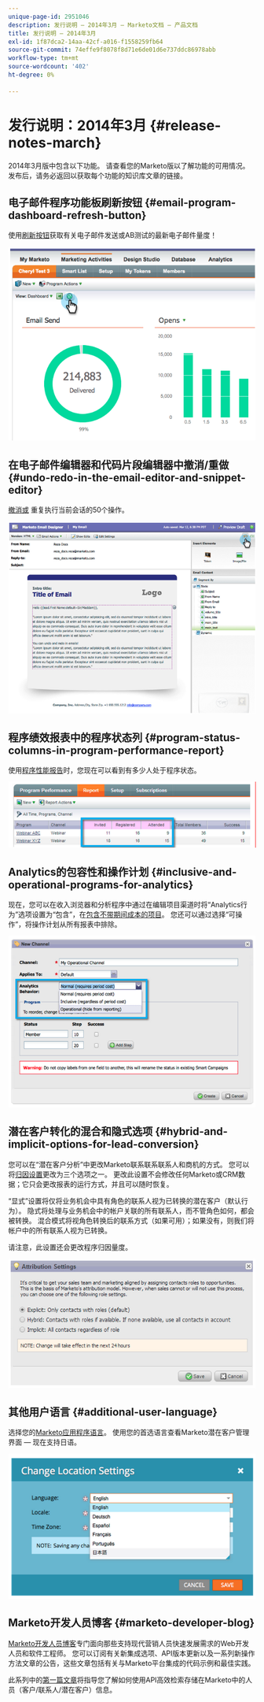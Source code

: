 ```yaml
---
unique-page-id: 2951046
description: 发行说明 — 2014年3月 — Marketo文档 — 产品文档
title: 发行说明 — 2014年3月
exl-id: 1f87dca2-14aa-42cf-a016-f1558259fb64
source-git-commit: 74effe9f8078f8d71e6de01d6e737ddc86978abb
workflow-type: tm+mt
source-wordcount: '402'
ht-degree: 0%

---
```


# 发行说明：2014年3月 {#release-notes-march}

2014年3月版中包含以下功能。 请查看您的Marketo版以了解功能的可用情况。 发布后，请务必返回以获取每个功能的知识库文章的链接。

## 电子邮件程序功能板刷新按钮 {#email-program-dashboard-refresh-button}

使用[刷新按钮](/help/marketo/product-docs/email-marketing/email-programs/email-program-data/use-the-email-program-dashboard.md)获取有关电子邮件发送或AB测试的最新电子邮件量度！

![](assets/image2014-9-22-11-3a35-3a15.png)

## 在电子邮件编辑器和代码片段编辑器中撤消/重做 {#undo-redo-in-the-email-editor-and-snippet-editor}

[撤消或](/help/marketo/product-docs/email-marketing/general/email-editor-2/edit-elements-in-an-email.md) 重复执行当前会话的50个操作。

![](assets/image2014-9-22-11-3a35-3a40.png)

## 程序绩效报表中的程序状态列 {#program-status-columns-in-program-performance-report}

使用[程序性能报告](/help/marketo/product-docs/core-marketo-concepts/programs/program-performance-report/add-program-status-columns-to-a-program-report.md)时，您现在可以看到有多少人处于程序状态。

![](assets/image2014-9-22-11-3a36-3a13.png)

## Analytics的包容性和操作计划 {#inclusive-and-operational-programs-for-analytics}

现在，您可以在收入浏览器和分析程序中通过在编辑项目渠道时将“Analytics行为”选项设置为“包含”，在[包含不带期间成本的项目](/help/marketo/product-docs/reporting/revenue-cycle-analytics/program-analytics/make-a-program-without-a-period-cost-available-in-revenue-explorer-and-analyzers.md)。 您还可以通过选择“可操作”，将操作计划从所有报表中排除。

![](assets/image2014-9-22-11-3a36-3a32.png)

## 潜在客户转化的混合和隐式选项 {#hybrid-and-implicit-options-for-lead-conversion}

您可以在“潜在客户分析”中更改Marketo联系联系联系人和商机的方式。 您可以将[归因设置](/help/marketo/product-docs/administration/settings/change-attribution-settings-for-analytics.md)更改为三个选项之一。 更改此设置不会修改任何Marketo或CRM数据；它只会更改报表的运行方式，并且可以随时恢复。

“显式”设置将仅将业务机会中具有角色的联系人视为已转换的潜在客户（默认行为）。 隐式将处理与业务机会中的帐户关联的所有联系人，而不管角色如何，都会被转换。 混合模式将视角色转换后的联系方式（如果可用）；如果没有，则我们将帐户中的所有联系人视为已转换。

请注意，此设置还会更改程序归因量度。

![](assets/image2014-9-22-11-3a36-3a51.png)

## 其他用户语言 {#additional-user-language}

选择您的[Marketo应用程序语言](/help/marketo/product-docs/administration/settings/select-your-language-locale-and-time-zone.md)。 使用您的首选语言查看Marketo潜在客户管理界面 — 现在支持日语。

![](assets/image2014-9-22-11-3a37-3a14.png)

## Marketo开发人员博客 {#marketo-developer-blog}

[Marketo开发人员博客](https://developers.marketo.com/blog/)专门面向那些支持现代营销人员快速发展需求的Web开发人员和软件工程师。 您可以订阅有关新集成选项、API版本更新以及一系列新操作方法文章的公告，这些文章包括有关与Marketo平台集成的代码示例和最佳实践。

此系列中的[第一篇文章](https://developers.marketo.com/blog/retrieving-customer-and-prospect-information-from-marketo-using-the-api/)将指导您了解如何使用API高效检索存储在Marketo中的人员（客户/联系人/潜在客户）信息。
